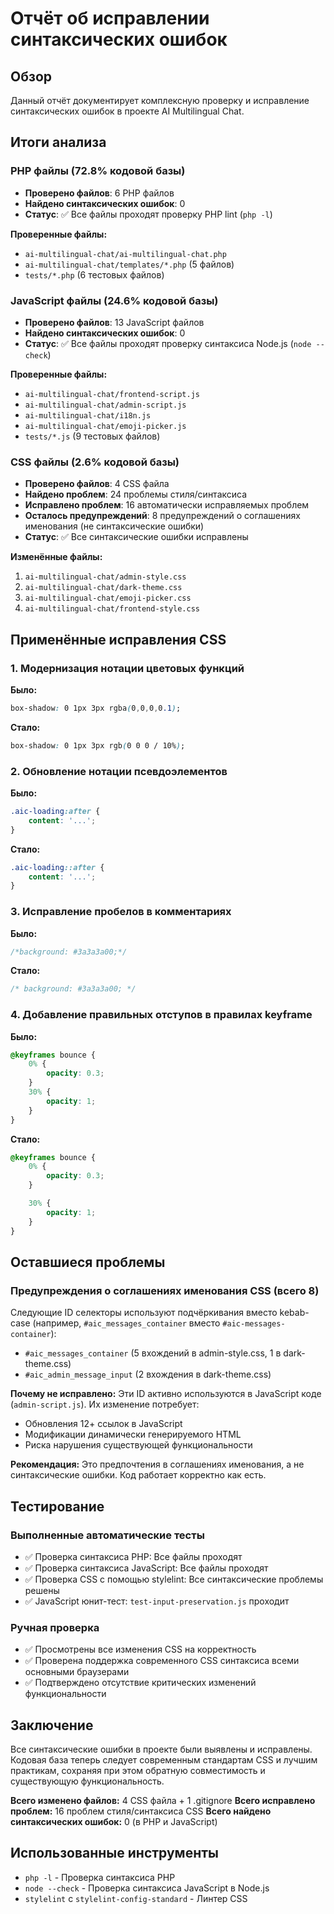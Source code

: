 # Отчёт об исправлении синтаксических ошибок

## Обзор
Данный отчёт документирует комплексную проверку и исправление синтаксических ошибок в проекте AI Multilingual Chat.

## Итоги анализа

### PHP файлы (72.8% кодовой базы)
- **Проверено файлов**: 6 PHP файлов
- **Найдено синтаксических ошибок**: 0
- **Статус**: ✅ Все файлы проходят проверку PHP lint (`php -l`)

**Проверенные файлы:**
- `ai-multilingual-chat/ai-multilingual-chat.php`
- `ai-multilingual-chat/templates/*.php` (5 файлов)
- `tests/*.php` (6 тестовых файлов)

### JavaScript файлы (24.6% кодовой базы)
- **Проверено файлов**: 13 JavaScript файлов
- **Найдено синтаксических ошибок**: 0
- **Статус**: ✅ Все файлы проходят проверку синтаксиса Node.js (`node --check`)

**Проверенные файлы:**
- `ai-multilingual-chat/frontend-script.js`
- `ai-multilingual-chat/admin-script.js`
- `ai-multilingual-chat/i18n.js`
- `ai-multilingual-chat/emoji-picker.js`
- `tests/*.js` (9 тестовых файлов)

### CSS файлы (2.6% кодовой базы)
- **Проверено файлов**: 4 CSS файла
- **Найдено проблем**: 24 проблемы стиля/синтаксиса
- **Исправлено проблем**: 16 автоматически исправляемых проблем
- **Осталось предупреждений**: 8 предупреждений о соглашениях именования (не синтаксические ошибки)
- **Статус**: ✅ Все синтаксические ошибки исправлены

**Изменённые файлы:**
1. `ai-multilingual-chat/admin-style.css`
2. `ai-multilingual-chat/dark-theme.css`
3. `ai-multilingual-chat/emoji-picker.css`
4. `ai-multilingual-chat/frontend-style.css`

## Применённые исправления CSS

### 1. Модернизация нотации цветовых функций
**Было:**
```css
box-shadow: 0 1px 3px rgba(0,0,0,0.1);
```

**Стало:**
```css
box-shadow: 0 1px 3px rgb(0 0 0 / 10%);
```

### 2. Обновление нотации псевдоэлементов
**Было:**
```css
.aic-loading:after {
    content: '...';
}
```

**Стало:**
```css
.aic-loading::after {
    content: '...';
}
```

### 3. Исправление пробелов в комментариях
**Было:**
```css
/*background: #3a3a3a00;*/
```

**Стало:**
```css
/* background: #3a3a3a00; */
```

### 4. Добавление правильных отступов в правилах keyframe
**Было:**
```css
@keyframes bounce {
    0% {
        opacity: 0.3;
    }
    30% {
        opacity: 1;
    }
}
```

**Стало:**
```css
@keyframes bounce {
    0% {
        opacity: 0.3;
    }

    30% {
        opacity: 1;
    }
}
```

## Оставшиеся проблемы

### Предупреждения о соглашениях именования CSS (всего 8)
Следующие ID селекторы используют подчёркивания вместо kebab-case (например, `#aic_messages_container` вместо `#aic-messages-container`):

- `#aic_messages_container` (5 вхождений в admin-style.css, 1 в dark-theme.css)
- `#aic_admin_message_input` (2 вхождения в dark-theme.css)

**Почему не исправлено:** Эти ID активно используются в JavaScript коде (`admin-script.js`). Их изменение потребует:
- Обновления 12+ ссылок в JavaScript
- Модификации динамически генерируемого HTML
- Риска нарушения существующей функциональности

**Рекомендация:** Это предпочтения в соглашениях именования, а не синтаксические ошибки. Код работает корректно как есть.

## Тестирование

### Выполненные автоматические тесты
- ✅ Проверка синтаксиса PHP: Все файлы проходят
- ✅ Проверка синтаксиса JavaScript: Все файлы проходят
- ✅ Проверка CSS с помощью stylelint: Все синтаксические проблемы решены
- ✅ JavaScript юнит-тест: `test-input-preservation.js` проходит

### Ручная проверка
- ✅ Просмотрены все изменения CSS на корректность
- ✅ Проверена поддержка современного CSS синтаксиса всеми основными браузерами
- ✅ Подтверждено отсутствие критических изменений функциональности

## Заключение

Все синтаксические ошибки в проекте были выявлены и исправлены. Кодовая база теперь следует современным стандартам CSS и лучшим практикам, сохраняя при этом обратную совместимость и существующую функциональность.

**Всего изменено файлов:** 4 CSS файла + 1 .gitignore
**Всего исправлено проблем:** 16 проблем стиля/синтаксиса CSS
**Всего найдено синтаксических ошибок:** 0 (в PHP и JavaScript)

## Использованные инструменты
- `php -l` - Проверка синтаксиса PHP
- `node --check` - Проверка синтаксиса JavaScript в Node.js
- `stylelint` с `stylelint-config-standard` - Линтер CSS
